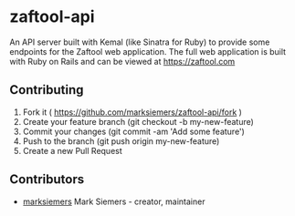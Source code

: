# zaftool-api

An API server built with Kemal (like Sinatra for Ruby) to provide some endpoints for the Zaftool web application. The full web application is built with Ruby on Rails and can be viewed at https://zaftool.com

## Contributing

1. Fork it ( https://github.com/marksiemers/zaftool-api/fork )
2. Create your feature branch (git checkout -b my-new-feature)
3. Commit your changes (git commit -am 'Add some feature')
4. Push to the branch (git push origin my-new-feature)
5. Create a new Pull Request

## Contributors

- [marksiemers](https://github.com/marksiemers) Mark Siemers - creator, maintainer

